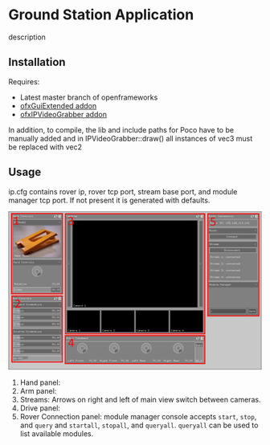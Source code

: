 # Ground Station Application
description
## Installation
Requires:
* Latest master branch of openframeworks
* [ofxGuiExtended addon](https://github.com/frauzufall/ofxGuiExtended)
* [ofxIPVideoGrabber addon](https://github.com/bakercp/ofxIpVideoGrabber)

In addition, to compile, the lib and include paths for Poco have to be manually added and in IPVideoGrabber::draw() all instances of vec3 must be replaced with vec2

## Usage
ip.cfg contains rover ip, rover tcp port, stream base port, and module manager tcp port. If not present it is generated with defaults.

![alt-text](./gui2l.png "GUI")

1. Hand panel: 
2. Arm panel: 
3. Streams: Arrows on right and left of main view switch between cameras.
4. Drive panel: 
5. Rover Connection panel: module manager console accepts `start`, `stop`, and `query` and `startall`, `stopall`, and `queryall`. `queryall` can be used to list available modules.
